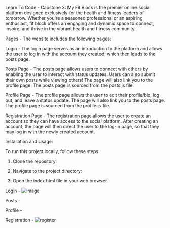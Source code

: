 Learn To Code - Capstone 3: My Fit Block is the premier online social platform designed exclusively for the health and fitness leaders of tomorrow. Whether you're a seasoned professional or an aspiring enthusiast, fit block offers an engaging and dynamic space to connect, inspire, and thrive in the vibrant health and fitness community.

Pages - The website includes the following pages:

Login - The login page serves as an introduction to the platform and allows the user to log in with the account they created, which then leads to the posts page. 

Posts Page - The posts page allows users to connect with others by enabling the user to interact with status updates. Users can also submit their own posts while viewing others! The page will also link you to the profile page. The posts page is sourced from the posts.js file. 

Profile Page - The profile page allows the user to edit their profile/bio, log out, and leave a status update. The page will also link you to the posts page. The profile page is sourced from the profile.js file.

Registration Page - The registration page allows the user to create an account so they can have access to the social platform. After creating an account, the page will then direct the user to the log-in page, so that they may log in with the newly created account.  

Installation and Usage:


To run this project locally, follow these steps:

1. Clone the repository: 

2. Navigate to the project directory: 

3. Open the index.html file in your web browser.

Login - ![image](https://github.com/ZionDanielson/microbloglite-capstone/assets/130395112/337a84cd-2076-4bd4-bea5-ce440a916308)

Posts -

Profile -

Registration - ![register](https://github.com/ZionDanielson/microbloglite-capstone/assets/130395112/d78c2494-07f9-4cdc-bb62-29a57eeeaf9a)


